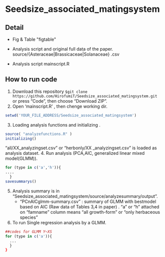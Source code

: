 # Seedsize_associated_matingsystem

## Detail
- Fig & Table
  "figtable"
- Analysis script and original full data of the paper.
source/{Asteraceae|Brassicaceae|Solanaceae} .csv  

- Analysis script
mainscript.R

## How to run code

1.  Download this repository
`$git clone https://github.com/HirofumiT/Seedsize_associated_matingsystem.git`
or
press “Code”, then choose “Download ZIP”.
2. Open ‘mainscript.R’ , then chenge working dir.
```r
setwd('YOUR_FILE_ADDRESS/Seedsize_associated_matingsystem')   
```
3. Loading analysis functions and initializing  .
```r
source( "analyzefunctions.R" )
initializing()
```

“all/XX_analyzingset.csv” or “herbonly/XX _analyzingset.csv” is loaded as analysis dataset.
4. Run analysis (PCA,AIC, generalized linear mixed model(GLMM)).
```r
for (type in c('a','h')){
....
  }
savesummarys()
```
5. Analysis summary is in “Seedsize_associated_matingsystem/source/analyzesummary/output”.
	- “PCnAICglmm-summary.csv” : summary of GLMM with bestmodel based on AIC (Raw data of Tables 3,4 in paper) . “a” or “h” attached on “famname” column means “all growth-form” or “only herbaceous species”
6. To run Single regression analysis by a GLMM.
```r
##codes for GLMM Y~XS
for (type in c('a')){
  ...      
  }
}
```

	
